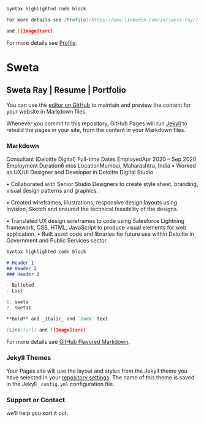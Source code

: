 ```markdown
Syntax highlighted code block

For more details see [Profile](https://www.linkedin.com/in/sweta-ray/).

and ![Image](src)
```

For more details see [Profile](https://www.linkedin.com/in/sweta-ray/).

# Sweta
## Sweta Ray | Resume | Portfolio
You can use the [editor on GitHub](https://github.com/Swetaray28/sweta-ray.github.io/edit/gh-pages/index.md) to maintain and preview the content for your website in Markdown files.

Whenever you commit to this repository, GitHub Pages will run [Jekyll](https://jekyllrb.com/) to rebuild the pages in your site, from the content in your Markdown files.

### Markdown

Consultant (Deloitte Digital)
Full-time
Dates EmployedApr 2020 – Sep 2020
Employment Duration6 mos
LocationMumbai, Maharashtra, India
• Worked as UX/UI Designer and Developer in Deloitte Digital Studio.

• Collaborated with Senior Studio Designers to create style sheet, branding, visual design patterns and graphics.

• Created wireframes, illustrations, responsive design layouts using Invision, Sketch and ensured the technical feasibility of the designs.

• Translated UX design wireframes to code using Salesforce Lightning framework, CSS, HTML, JavaScript to produce visual elements for web application.
• Built asset code and libraries for future use within Deloitte in Government and Public Services sector.

```markdown
Syntax highlighted code block

# Header 1
## Header 2
### Header 3

- Bulleted
- List

1. sweta
2. sweta1

**Bold** and _Italic_ and `Code` text

[Link](url) and ![Image](src)
```

For more details see [GitHub Flavored Markdown](https://guides.github.com/features/mastering-markdown/).

### Jekyll Themes

Your Pages site will use the layout and styles from the Jekyll theme you have selected in your [repository settings](https://github.com/Swetaray28/sweta-ray.github.io/settings/pages). The name of this theme is saved in the Jekyll `_config.yml` configuration file.

### Support or Contact

 we’ll help you sort it out.
